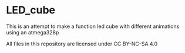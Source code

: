 # LED_cube 


This is an attempt to make a function led cube with different animations using an atmega328p 

All files in this repository are licensed under CC BY-NC-SA 4.0 
